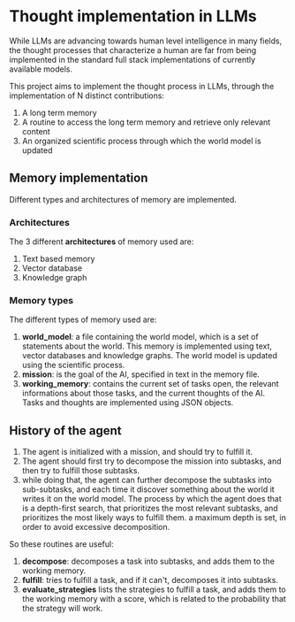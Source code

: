 # Thought implementation in LLMs
While LLMs are advancing towards human level intelligence in many fields,
the thought processes that characterize a human are far from being 
implemented in the standard full stack implementations of 
currently available models.

This project aims to implement the thought process in LLMs, 
through the implementation of N distinct contributions:
1. A long term memory
2. A routine to access the long term memory and retrieve only relevant content
3. An organized scientific process through which the world model is updated


## Memory implementation
Different types and architectures of memory are implemented.  
### Architectures
The 3 different **architectures** of memory used are:
1. Text based memory
2. Vector database
3. Knowledge graph

### Memory types
The different types of memory used are:
1. **world_model**: a file containing the world model, which is a set of 
   statements about the world. This memory is implemented using text, 
   vector databases and knowledge graphs. 
    The world model is updated using the scientific process.
2. **mission**: is the goal of the AI, specified in text in the memory file.
3. **working_memory**: contains the current set of tasks open,
the relevant informations about those tasks, and the current thoughts of the AI.
Tasks and thoughts are implemented using JSON objects.

## History of the agent

1. The agent is initialized with a mission, and should try to fulfill it. 
2. The agent should first try to decompose the mission into subtasks, 
   and then try to fulfill those subtasks.
3. while doing that, the agent can further decompose the subtasks into 
   sub-subtasks, and each time it discover something about the world it writes
   it on the world model. The process by which the agent does that is a depth-first 
   search, that prioritizes the most relevant subtasks, and prioritizes 
   the most likely ways to fulfill them. a maximum depth is set, in order to avoid
   excessive decomposition.

So these routines are useful:
1. **decompose**: decomposes a task into subtasks, and adds them to the working memory.
2. **fulfill**: tries to fulfill a task, and if it can't, decomposes it into subtasks.
3. **evaluate_strategies** lists the strategies to fulfill a task, and adds them to the working memory 
   with a score, which is related to the probability that the strategy will work.



